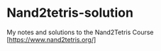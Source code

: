 # Nand2tetris-solution

My notes and solutions to the Nand2Tetris Course [https://www.nand2tetris.org/]